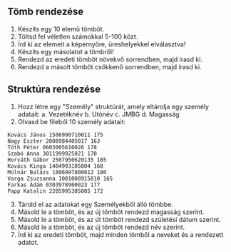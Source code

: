 ## Tömb rendezése

1. Készíts egy 10 elemű tömböt. 
2. Töltsd fel véletlen számokkal 5-100 közt.
3. Írd ki az elemeit a képernyőre, üreshelyekkel elválasztva!
4. Készíts egy másolatot a tömbről!
5. Rendezd az eredeti tömböt növekvő sorrendben, majd írasd ki.
6. Rendezd a másolt tömböt csökkenő sorrendben, majd írasd ki.
## Struktúra rendezése
1. Hozz létre egy "Személy" struktúrát, amely eltárolja egy személy adatait:
a. Vezetéknév
b. Utónév
c. JMBG
d. Magasság
2. Olvasd be fileból 10 személy adatait:
```
Kovács János 1506990710011 175
Nagy Eszter 2008984405017 163
Tóth Péter 0603005610026 178
Szabó Anna 3011999925021 170
Horváth Gábor 2507950620135 185
Kovács Kinga 1404993105004 168
Molnár Balázs 1806997800012 180
Varga Zsuzsanna 1001008915010 165
Farkas Ádám 0303978900023 177
Papp Katalin 2205995305005 172
```
3. Tárold el az adatokat egy Személyekből álló tömbbe.
4. Másold le a tömböt, és az új tömböt rendezd magasság szerint.
5. Másold le a tömböt, és az út tömböt rendezd születési dátum szerint.
5. Másold le a tömböt, és az új tömböt rendezd név szerint.
6. Írd ki az eredeti tömböt, majd minden tömből a neveket és a rendezett adatot.